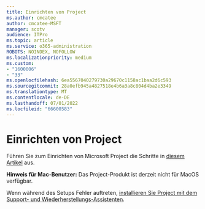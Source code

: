 ```yaml
---
title: Einrichten von Project
ms.author: cmcatee
author: cmcatee-MSFT
manager: scotv
audience: ITPro
ms.topic: article
ms.service: o365-administration
ROBOTS: NOINDEX, NOFOLLOW
ms.localizationpriority: medium
ms.custom:
- "1600006"
- "33"
ms.openlocfilehash: 6ea5567040279730a29670c1158ac1baa2d6c593
ms.sourcegitcommit: 28a0efb945a4827518e4b6a3a8c804d4ba2e3349
ms.translationtype: MT
ms.contentlocale: de-DE
ms.lasthandoff: 07/01/2022
ms.locfileid: "66600583"
---
```

# <a name="setting-up-project"></a>Einrichten von Project

 Führen Sie zum Einrichten von Microsoft Project die Schritte in [diesem Artikel](https://support.microsoft.com/office/install-project-7059249b-d9fe-4d61-ab96-5c5bf435f281) aus.

**Hinweis für Mac-Benutzer:** Das Project-Produkt ist derzeit nicht für MacOS verfügbar. 
  
Wenn während des Setups Fehler auftreten, [installieren Sie Project mit dem Support- und Wiederherstellungs-Assistenten](https://aka.ms/SaRA-ProjectSetupScenario).
